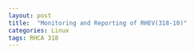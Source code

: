 ```yaml
---
layout: post
title:  "Monitoring and Reporting of RHEV(318-10)"
categories: Linux
tags: RHCA 318
---
```



